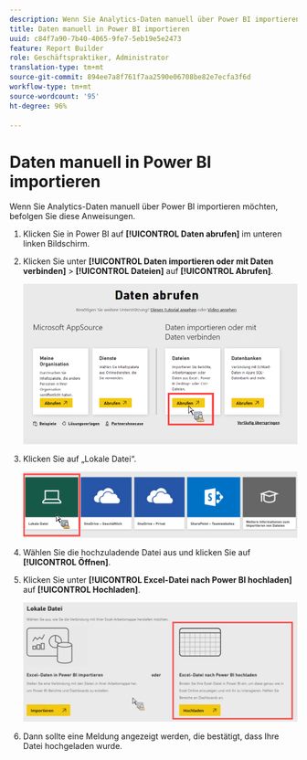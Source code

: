 ```yaml
---
description: Wenn Sie Analytics-Daten manuell über Power BI importieren möchten, befolgen Sie diese Anweisungen.
title: Daten manuell in Power BI importieren
uuid: c84f7a90-7b40-4065-9fe7-5eb19e5e2473
feature: Report Builder
role: Geschäftspraktiker, Administrator
translation-type: tm+mt
source-git-commit: 894ee7a8f761f7aa2590e06708be82e7ecfa3f6d
workflow-type: tm+mt
source-wordcount: '95'
ht-degree: 96%

---
```



# Daten manuell in Power BI importieren

Wenn Sie Analytics-Daten manuell über Power BI importieren möchten, befolgen Sie diese Anweisungen.

1. Klicken Sie in Power BI auf **[!UICONTROL Daten abrufen]** im unteren linken Bildschirm.
1. Klicken Sie unter **[!UICONTROL Daten importieren oder mit Daten verbinden]** > **[!UICONTROL Dateien]** auf **[!UICONTROL Abrufen]**.

   ![](assets/get-data.png)

1. Klicken Sie auf „Lokale Datei“.

   ![](assets/local-file.png)

1. Wählen Sie die hochzuladende Datei aus und klicken Sie auf **[!UICONTROL Öffnen]**.
1. Klicken Sie unter **[!UICONTROL Excel-Datei nach Power BI hochladen]** auf **[!UICONTROL Hochladen]**.

   ![](assets/upload-excel-file.png)

1. Dann sollte eine Meldung angezeigt werden, die bestätigt, dass Ihre Datei hochgeladen wurde.

